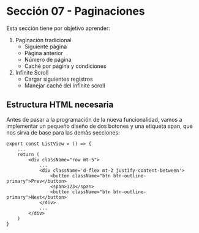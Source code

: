 # Sección 07 - Paginaciones

Esta sección tiene por objetivo aprender:

1. Paginación tradicional
    - Siguiente página
    - Página anterior
    - Número de página
    - Caché por página y condiciones
2. Infinite Scroll
    - Cargar siguientes registros
    - Manejar caché del infinite scroll

## Estructura HTML necesaria

Antes de pasar a la programación de la nueva funcionalidad, vamos a implementar un pequeño diseño de dos botones y una etiqueta span, que nos sirva de base para las demás secciones:

```tsx
export const ListView = () => {
    ...
    return (
        <div className="row mt-5">
            ...
            <div className='d-flex mt-2 justify-content-between'>
                <button className="btn btn-outline-primary">Prev</button>
                <span>123</span>
                <button className="btn btn-outline-primary">Next</button>
            </div>
            ...
        </div>
    )
}
```
